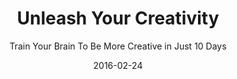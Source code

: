 ---
title: "Unleash Your Creativity"
subtitle: "Train Your Brain To Be More Creative in Just 10 Days"
description: Rewire your brain for creative action, ideas, and problem-solving with a fun, daily 5-minute-a-day habit.
external_url: https://heyrich.net/unleash
date: 2016-02-24
updated: 2025-07-11
image: "img/unleash-your-creativity/thumb.jpg?v=1"
background_color: "#0041a4"
categories: ['Creativity']
tags: ['Creative exercises']
type: ['Book']
priority: 100
---